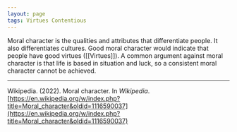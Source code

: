 ```yaml
---
layout: page
tags: Virtues Contentious
---
```


Moral character is the qualities and attributes that differentiate people. It also differentiates cultures. Good moral character would indicate that people have good virtues ([[Virtues]]). A common argument against moral character is that life is based in situation and luck, so a consistent moral character cannot be achieved.

---

Wikipedia. (2022). Moral character. In _Wikipedia_. [https://en.wikipedia.org/w/index.php?title=Moral_character&oldid=1116590037](https://en.wikipedia.org/w/index.php?title=Moral_character&oldid=1116590037)